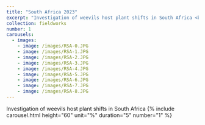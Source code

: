 ```yaml
---
title: "South Africa 2023"
excerpt: "Investigation of weevils host plant shifts in South Africa <br/>"
collection: fieldworks
number: 1
carousels:
  - images:
    - image: /images/RSA-0.JPG
    - image: /images/RSA-1.JPG
    - image: /images/RSA-2.JPG
    - image: /images/RSA-3.JPG
    - image: /images/RSA-4.JPG
    - image: /images/RSA-5.JPG
    - image: /images/RSA-6.JPG
    - image: /images/RSA-7.JPG
    - image: /images/RSA-8.JPG
---
```

Investigation of weevils host plant shifts in South Africa
{% include carousel.html height="60" unit="%" duration="5" number="1" %}

